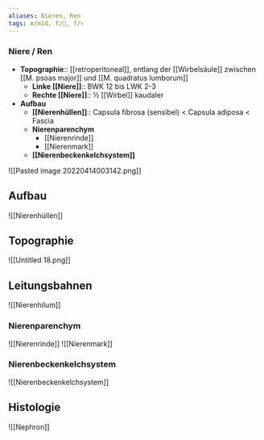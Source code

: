 ```yaml
---
aliases: Nieren, Ren
tags: m/m14, f/🍺, f/💀
---
```

### Niere / Ren
- **Topographie**:: [[retroperitoneal]], entlang der [[Wirbelsäule]] zwischen [[M. psoas major]] und [[M. quadratus lumborum]]
	- **Linke [[Niere]]**:: BWK 12 bis LWK 2-3
	- **Rechte [[Niere]]**:: ½ [[Wirbel]] kaudaler
- **Aufbau**
	- **[[Nierenhüllen]]**:: Capsula fibrosa (sensibel) < Capsula adiposa < Fascia
	- **Nierenparenchym**
		- [[Nierenrinde]]
		- [[Nierenmark]]
	- **[[Nierenbeckenkelchsystem]]**

![[Pasted image 20220414003142.png]]

## Aufbau
![[Nierenhüllen]]
## Topographie

![[Untitled 18.png]]

## Leitungsbahnen
![[Nierenhilum]]



### Nierenparenchym
![[Nierenrinde]]
![[Nierenmark]]

### Nierenbeckenkelchsystem
![[Nierenbeckenkelchsystem]]

## Histologie
![[Nephron]]
